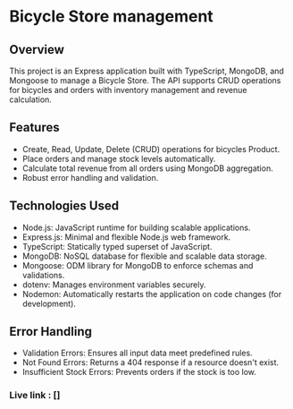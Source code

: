 # Bicycle Store management

## Overview

This project is an Express application built with TypeScript, MongoDB, and Mongoose to manage a Bicycle Store. The API supports CRUD operations for bicycles and orders with inventory management and revenue calculation.

## Features

- Create, Read, Update, Delete (CRUD) operations for bicycles Product.
- Place orders and manage stock levels automatically.
- Calculate total revenue from all orders using MongoDB aggregation.
- Robust error handling and validation.

## Technologies Used

- Node.js: JavaScript runtime for building scalable applications.
- Express.js: Minimal and flexible Node.js web framework.
- TypeScript: Statically typed superset of JavaScript.
- MongoDB: NoSQL database for flexible and scalable data storage.
- Mongoose: ODM library for MongoDB to enforce schemas and validations.
- dotenv: Manages environment variables securely.
- Nodemon: Automatically restarts the application on code changes (for development).

## Error Handling

- Validation Errors: Ensures all input data meet predefined rules.
- Not Found Errors: Returns a 404 response if a resource doesn't exist.
- Insufficient Stock Errors: Prevents orders if the stock is too low.

### Live link : [] 